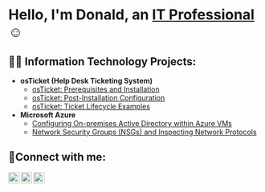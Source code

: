 <h1>Hello, I'm Donald, an <a href="https://linkedin.com/in/Josh">IT Professional</a>☺</h1>

<h2>👨‍💻 Information Technology Projects:</h2>

- <b>osTicket (Help Desk Ticketing System)</b>
  - [osTicket: Prerequisites and Installation](https://github.com/thomasdj17/osticket-prereqs)
  - [osTicket: Post-Installation Configuration](https://github.com/thomasdj17/post-install-config)
  - [osTicket: Ticket Lifecycle Examples](https://github.com/thomasdj17/ticket-lifecycle)
- <b>Microsoft Azure</b>
  - [Configuring On-premises Active Directory within Azure VMs](https://github.com/thomasdj17/configure-ad)
  - [Network Security Groups (NSGs) and Inspecting Network Protocols](https://github.com/thomasdj17/azure-network-protocols)

<h2>🤳Connect with me:</h2>

[<img align="left" alt="Josh | Twitter" width="22px" src="https://cdn.jsdelivr.net/npm/simple-icons@v3/icons/twitter.svg" />][twitter]
[<img align="left" alt="Josh | LinkedIn" width="22px" src="https://cdn.jsdelivr.net/npm/simple-icons@v3/icons/linkedin.svg" />][linkedin]
[<img align="left" alt="Josh | Instagram" width="22px" src="https://cdn.jsdelivr.net/npm/simple-icons@v3/icons/instagram.svg" />][instagram]

[twitter]: https://twitter.com/Josh
[instagram]: https://www.instagram.com/Josh
[linkedin]: https://linkedin.com/in/Josh

